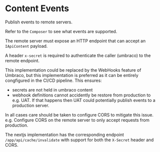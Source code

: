 # Content Events

Publish events to remote servers.

Refer to the `Composer` to see what events are supported.

The remote server must expose an HTTP endpoint that can accept an `IApiContent` payload.

A header `x-secret` is required to authenticate the caller (umbraco) to the remote endpoint.

This implementation could be replaced by the WebHooks feature of Umbraco, but this implementation is preferred as it can be entirely congfigured in the CI/CD pipeline.  This ensures:

- secrets are not held in umbraco content
- webhook definitions cannot accidently be restore from production to e.g. UAT.  If that happens then UAT could potentially publish events to a production server.

In all cases care should be taken to configure CORS to mitigate this issue.  e.g. Configure CORS on the remote server to only accept requests from production.

The nextjs implementation has the corresponding endpoint `/app/api/cache/invalidate` with support for both the `X-Secret` header and CORS.